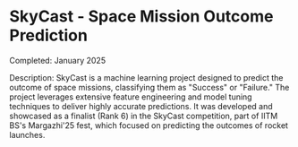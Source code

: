 # SkyCast - Space Mission Outcome Prediction
Completed: January 2025

Description: SkyCast is a machine learning project designed to predict the outcome of space missions, classifying them as "Success" or "Failure." The project leverages extensive feature engineering and model tuning techniques to deliver highly accurate predictions. It was developed and showcased as a finalist (Rank 6) in the SkyCast competition, part of IITM BS's Margazhi'25 fest, which focused on predicting the outcomes of rocket launches.



